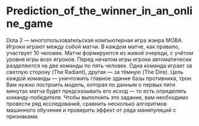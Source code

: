 # Prediction_of_the_winner_in_an_online_game
Dota 2 — многопользовательская компьютерная игра жанра MOBA. Игроки играют между собой матчи. В каждом матче, как правило, участвует 10 человек. Матчи формируются из живой очереди, с учётом уровня игры всех игроков. Перед началом игры игроки автоматически разделяются на две команды по пять человек. Одна команда играет за светлую сторону (The Radiant), другая — за тёмную (The Dire). Цель каждой команды — уничтожить главное здание базы противника, трон.  Вам нужно построить модель, которая по данным о первых пяти минутах матча будет предсказывать его исход — то есть определять команду-победителя.  Чтобы выполнить это задание, вам необходимо провести ряд исследований, сравнить несколько алгоритмов машинного обучения и проверить эффект от ряда манипуляций с признаками.

